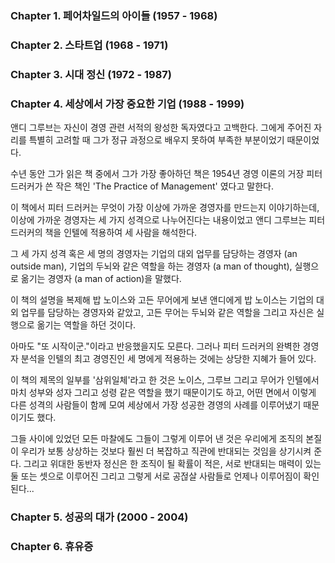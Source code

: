 ### Chapter 1. 페어차일드의 아이들 (1957 - 1968)
### Chapter 2. 스타트업 (1968 - 1971)
### Chapter 3. 시대 정신 (1972 - 1987)
### Chapter 4. 세상에서 가장 중요한 기업 (1988 - 1999)

앤디 그루브는 자신이 경영 관련 서적의 왕성한 독자였다고 고백한다. 그에게 주어진 자리를 특별히 고려할 때 그가 정규 과정으로 배우지 못하여 부족한 부분이었기 때문이었다. 

수년 동안 그가 읽은 책 중에서 그가 가장 좋아하던 책은 1954년 경영 이론의 거장 피터 드러커가 쓴 작은 책인 'The Practice of Management' 였다고 말한다. 

이 책에서 피터 드러커는 무엇이 가장 이상에 가까운 경영자를 만드는지 이야기하는데, 이상에 가까운 경영자는 세 가지 성격으로 나누어진다는 내용이었고 앤디 그루브는 피터 드러커의 책을 인텔에 적용하여 세 사람을 해석한다.

그 세 가지 성격 혹은 세 명의 경영자는 기업의 대외 업무를 담당하는 경영자 (an outside man), 기업의 두뇌와 같은 역할을 하는 경영자 (a man of thought), 실행으로 옮기는 경영자 (a man of action)을 말했다.

이 책의 설명을 복제해 밥 노이스와 고든 무어에게 보낸 앤디에게 밥 노이스는 기업의 대외 업무를 담당하는 경영자와 같았고, 고든 무어는 두뇌와 같은 역할을 그리고 자신은 실행으로 옮기는 역할을 하던 것이다.

아마도 "또 시작이군."이라고 반응했을지도 모른다. 그러나 피터 드러커의 완벽한 경영자 분석을 인텔의 최고 경영진인 세 명에게 적용하는 것에는 상당한 지혜가 들어 있다.

이 책의 제목의 일부를 '삼위일체'라고 한 것은 노이스, 그루브 그리고 무어가 인텔에서 마치 성부와 성자 그리고 성령 같은 역할을 했기 때문이기도 하고, 어떤 면에서 이렇게 다른 성격의 사람들이 함께 모여 세상에서 가장 성공한 경영의 사례를 이루어냈기 때문이기도 했다.

그들 사이에 있었던 모든 마찰에도 그들이 그렇게 이루어 낸 것은 우리에게 조직의 본질이 우리가 보통 상상하는 것보다 훨씬 더 복잡하고 직관에 반대되는 것임을 상기시켜 준다. 그리고 위대한 동반자 정신은 한 조직이 될 확률이 적은, 서로 반대되는 매력이 있는 둘 또는 셋으로 이루어진 그리고 그렇게 서로 공젆살 사람들로 언제나 이루어짐이 확인된다...

### Chapter 5. 성공의 대가 (2000 - 2004)
### Chapter 6. 휴유증
